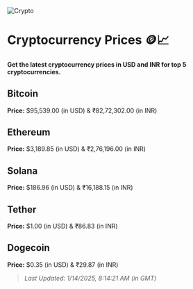 
![Crypto](https://www.techguide.com.au/wp-content/uploads/2020/11/crypto3.jpeg)

# Cryptocurrency Prices 🪙📈

#### Get the latest cryptocurrency prices in USD and INR for top 5 cryptocurrencies.

## Bitcoin

**Price:** $95,539.00 (in USD) & ₹82,72,302.00 (in INR)

## Ethereum

**Price:** $3,189.85 (in USD) & ₹2,76,196.00 (in INR)

## Solana

**Price:** $186.96 (in USD) & ₹16,188.15 (in INR)

## Tether

**Price:** $1.00 (in USD) & ₹86.83 (in INR)

## Dogecoin

**Price:** $0.35 (in USD) & ₹29.87 (in INR)

> _Last Updated: 1/14/2025, 8:14:21 AM (in GMT)_
